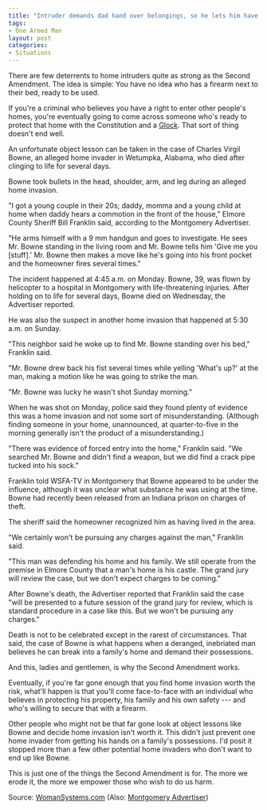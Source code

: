 ```yaml
---
title: "Intruder demands dad hand over belongings, so he lets him have four bullets"
tags:
- One Armed Man
layout: post
categories:
- Situations
---
```


There are few deterrents to home intruders quite as strong as the Second Amendment. The idea is simple: You have no idea who has a firearm next to their bed, ready to be used.

If you're a criminal who believes you have a right to enter other people's homes, you're eventually going to come across someone who's ready to protect that home with the Constitution and a [Glock](https://us.glock.com/). That sort of thing doesn't end well.

An unfortunate object lesson can be taken in the case of Charles Virgil Bowne, an alleged home invader in Wetumpka, Alabama, who died after clinging to life for several days.

Bowne took bullets in the head, shoulder, arm, and leg during an alleged home invasion.

"I got a young couple in their 20s; daddy, momma and a young child at home when daddy hears a commotion in the front of the house," Elmore County Sheriff Bill Franklin said, according to the Montgomery Advertiser.

"He arms himself with a 9 mm handgun and goes to investigate. He sees Mr. Bowne standing in the living room and Mr. Bowne tells him 'Give me you \[stuff\].' Mr. Bowne then makes a move like he's going into his front pocket and the homeowner fires several times."

The incident happened at 4:45 a.m. on Monday. Bowne, 39, was flown by helicopter to a hospital in Montgomery with life-threatening injuries. After holding on to life for several days, Bowne died on Wednesday, the Advertiser reported.

He was also the suspect in another home invasion that happened at 5:30 a.m. on Sunday.

"This neighbor said he woke up to find Mr. Bowne standing over his bed," Franklin said.

"Mr. Bowne drew back his fist several times while yelling 'What's up?' at the man, making a motion like he was going to strike the man.

"Mr. Bowne was lucky he wasn't shot Sunday morning."

When he was shot on Monday, police said they found plenty of evidence this was a home invasion and not some sort of misunderstanding. (Although finding someone in your home, unannounced, at quarter-to-five in the morning generally isn't the product of a misunderstanding.)

"There was evidence of forced entry into the home," Franklin said. "We searched Mr. Bowne and didn't find a weapon, but we did find a crack pipe tucked into his sock."

Franklin told WSFA-TV in Montgomery that Bowne appeared to be under the influence, although it was unclear what substance he was using at the time.
Bowne had recently been released from an Indiana prison on charges of theft.

The sheriff said the homeowner recognized him as having lived in the area.

"We certainly won't be pursuing any charges against the man," Franklin said.

"This man was defending his home and his family. We still operate from the premise in Elmore County that a man's home is his castle. The grand jury will review the case, but we don't expect charges to be coming."

After Bowne's death, the Advertiser reported that Franklin said the case "will be presented to a future session of the grand jury for review, which is standard procedure in a case like this. But we won't be pursuing any charges."

Death is not to be celebrated except in the rarest of circumstances. That said, the case of Bowne is what happens when a deranged, inebriated man believes he can break into a family's home and demand their possessions.

And this, ladies and gentlemen, is why the Second Amendment works.

Eventually, if you're far gone enough that you find home invasion worth the risk, what'll happen is that you'll come face-to-face with an individual who believes in protecting his property, his family and his own safety --- and who's willing to secure that with a firearm.

Other people who might not be that far gone look at object lessons like Bowne and decide home invasion isn't worth it. This didn't just prevent one home invader from getting his hands on a family's possessions. I'd posit it stopped more than a few other potential home invaders who don't want to end up like Bowne.

This is just one of the things the Second Amendment is for. The more we erode it, the more we empower those who wish to do us harm.

Source: [WomanSystems.com](http://www.womensystems.com/2020/02/intruder-demands-dad-hand-over.html) (Also: [Montgomery Advertiser](https://www.montgomeryadvertiser.com/story/news/crime/2020/02/24/suspected-home-invader-critical-after-elmore-homeowner-shoots-him-4-times/4859706002/))
